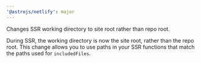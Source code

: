 ```yaml
---
'@astrojs/netlify': major
---
```


Changes SSR working directory to site root rather than repo root.

During SSR, the working directory is now the site root, rather than the repo root. This change allows you to use paths in your SSR functions that match the paths used for `includedFiles`. 
